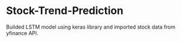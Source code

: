 # Stock-Trend-Prediction
Builded LSTM model using keras library and imported stock data from yfinance API.
